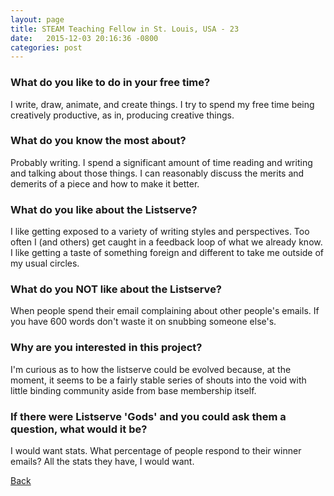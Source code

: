```yaml
---
layout: page
title: STEAM Teaching Fellow in St. Louis, USA - 23
date:   2015-12-03 20:16:36 -0800
categories: post
---
```


### What do you like to do in your free time?
<p>I write, draw, animate, and create things. I try to spend my free time being creatively productive, as in, producing creative things.</p>

### What do you know the most about?
<p>Probably writing. I spend a significant amount of time reading and writing and talking about those things. I can reasonably discuss the merits and demerits of a piece and how to make it better.</p>

### What do you like about the Listserve?
<p>I like getting exposed to a variety of writing styles and perspectives. Too often I (and others) get caught in a feedback loop of what we already know. I like getting a taste of something foreign and different to take me outside of my usual circles.</p>

### What do you NOT like about the Listserve?
<p>When people spend their email complaining about other people's emails. If you have 600 words don't waste it on snubbing someone else's.</p>

### Why are you interested in this project?
<p>I'm curious as to how the listserve could be evolved because, at the moment, it seems to be a fairly stable series of shouts into the void with little binding community aside from base membership itself.</p>

### If there were Listserve 'Gods' and you could ask them a question, what would it be?
<p>I would want stats. What percentage of people respond to their winner emails? All the stats they have, I would want.</p>

[Back][1]

[1]: /responders/all